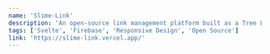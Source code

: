 ```yaml
---
name: 'Slime-Link'
description: 'An open-source link management platform built as a Tree Link alternative, using Svelte for dynamic UI and Firebase for backend.'
tags: ['Svelte', 'Firebase', 'Responsive Design', 'Open Source']
link: 'https://slime-link.vercel.app/'
---
```

